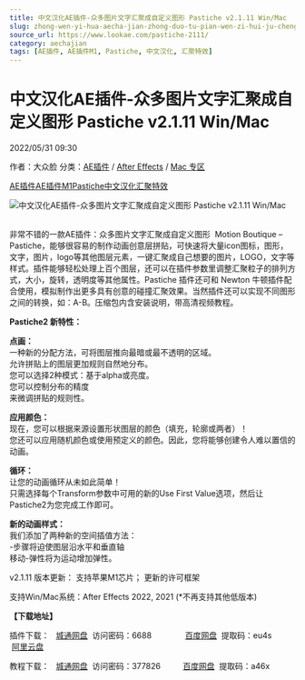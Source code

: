 ```yaml
---
title: 中文汉化AE插件-众多图片文字汇聚成自定义图形 Pastiche v2.1.11 Win/Mac
slug: zhong-wen-yi-hua-aecha-jian-zhong-duo-tu-pian-wen-zi-hui-ju-cheng-zi-ding-yi-tu-xing-pastiche-v2-1-11-win-mac
source_url: https://www.lookae.com/pastiche-2111/
category: aechajian
tags: [AE插件, AE插件M1, Pastiche, 中文汉化, 汇聚特效]
---
```

# 中文汉化AE插件-众多图片文字汇聚成自定义图形 Pastiche v2.1.11 Win/Mac

2022/05/31 09:30

作者：大众脸
分类：[AE插件](https://www.lookae.com/after-effects/aechajian/) / [After Effects](https://www.lookae.com/after-effects/) / [Mac 专区](https://www.lookae.com/mac-osx/)

[AE插件](https://www.lookae.com/tag/ae%e6%8f%92%e4%bb%b6/)[AE插件M1](https://www.lookae.com/tag/aem1/)[Pastiche](https://www.lookae.com/tag/pastiche/)[中文汉化](https://www.lookae.com/tag/%e4%b8%ad%e6%96%87%e6%b1%89%e5%8c%96/)[汇聚特效](https://www.lookae.com/tag/%e6%b1%87%e8%81%9a%e7%89%b9%e6%95%88/)

![中文汉化AE插件-众多图片文字汇聚成自定义图形 Pastiche v2.1.11 Win/Mac](https://www.lookae.com/wp-content/uploads/2021/01/Pastiche2.jpg "中文汉化AE插件-众多图片文字汇聚成自定义图形 Pastiche v2.1.11 Win/Mac-LookAE.com")  
[﻿﻿﻿](https://cloud.video.taobao.com//play/u/705956171/p/1/e/6/t/1/295496486458.mp4)

非常不错的一款AE插件：众多图片文字汇聚成自定义图形  Motion Boutique – Pastiche，能够很容易的制作动画创意层拼贴，可快速将大量icon图标，图形，文字，图片，logo等其他图层元素，一键汇聚成自己想要的图片，LOGO，文字等样式。插件能够轻松处理上百个图层，还可以在插件参数里调整汇聚粒子的排列方式，大小，旋转，透明度等其他属性。Pastiche 插件还可和 Newton 牛顿插件配合使用，模拟制作出更多具有创意的碰撞汇聚效果。当然插件还可以实现不同图形之间的转换，如：A-B。压缩包内含安装说明，带高清视频教程。

**Pastiche2 新特性：**

**点画：**  
一种新的分配方法，可将图层推向最暗或最不透明的区域。  
允许拼贴上的图层更加规则自然地分布。  
您可以选择2种模式：基于alpha或亮度。  
您可以控制分布的精度  
来微调拼贴的规则性。

**应用颜色：**  
现在，您可以根据来源设置形状图层的颜色（填充，轮廓或两者）！  
您还可以应用随机颜色或使用预定义的颜色。因此，您将能够创建令人难以置信的动画。

**循环：**  
让您的动画循环从未如此简单！  
只需选择每个Transform参数中可用的新的Use First Value选项，然后让Pastiche2为您完成工作即可。

**新的动画样式：**  
我们添加了两种新的空间插值方法：  
-步骤将迫使图层沿水平和垂直轴  
移动-弹性将为运动增加弹性。

v2.1.11 版本更新： 支持苹果M1芯片； 更新的许可框架

支持Win/Mac系统：After Effects 2022, 2021 (\*不再支持其他低版本)

**【下载地址】**

插件下载：   [城通网盘](https://url70.ctfile.com/f/2827370-586516373-4cb034?p=4431)  访问密码：6688               [百度网盘](https://pan.baidu.com/s/1SUJRo-WtKFVfEOQ_wlHghA?pwd=eu4s)  提取码：eu4s        [阿里云盘](https://www.aliyundrive.com/s/W85tJaaAths)

教程下载：   [城通网盘](https://089u.com/file/680462-479295508)  访问密码：377826          [百度网盘](https://pan.baidu.com/s/1_kX9UUltV9VDNz5XHxAAiA)  提取码：a46x

